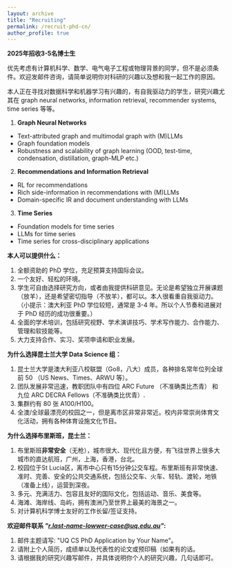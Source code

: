 ```yaml
---
layout: archive
title: "Recruiting"
permalink: /recruit-phd-cn/
author_profile: true
---
```

**2025年招收3-5名博士生**
  
优先考虑有计算机科学、数学、电气电子工程或物理背景的同学，但不是必须条件。欢迎发邮件咨询，请简单说明你对科研的兴趣以及想和我一起工作的原因。

本人正在寻找对数据科学和机器学习有兴趣的，有自我驱动力的学生，研究兴趣尤其在 graph neural networks, information retrieval, recommender systems, time series 等等。

1. **Graph Neural Networks**
  * Text-attributed graph and multimodal graph with (M)LLMs
  * Graph foundation models
  * Robustness and scalability of graph learning (OOD, test-time, condensation, distillation, graph-MLP etc.)
2. **Recommendations and Information Retrieval**
  * RL for recommendations
  * Rich side-information in recommendations with (M)LLMs
  * Domain-specific IR and document understanding with LLMs
3. **Time Series**
  * Foundation models for time series
  * LLMs for time series
  * Time series for cross-disciplinary applications

**本人可以提供什么：**
1. 全额资助的 PhD 学位，充足预算支持国际会议。
2. 一个友好、轻松的环境。
3. 学生可自由选择研究方向，或者由我提供科研意见。无论是希望独立开展课题（放羊），还是希望密切指导（不放羊），都可以。本人很看重自我驱动力。（小提示：澳大利亚 PhD 学位较短，通常是 3-4 年。所以个人节奏和进展对于 PhD 经历的成功很重要。）
4. 全面的学术培训，包括研究视野、学术演讲技巧、学术写作能力、合作能力、管理和软技能等。
5. 大力支持合作、实习、奖项申请和职业发展。

**为什么选择昆士兰大学 Data Science 组：**
1. 昆士兰大学是澳大利亚八校联盟（Go8，八大）成员，各种排名常年位列全球前 50 （US News、Times、ARWU 等）。
2. 团队发展非常迅速，教职团队中有四位 ARC Future  （不准确类比杰青） 和 九位 ARC DECRA Fellows（不准确类比优青）.
3. 集群约有 80 张 A100/H100。
4. 全澳/全球最漂亮的校园之一，但是离市区非常非常近。校内非常崇尚体育文化活动，拥有各种体育设施文化节目。

**为什么选择布里斯班，昆士兰：**
1. 布里斯班**非常安全**（无枪），城市很大、现代化且方便，有飞往世界上很多大城市的直达航班，广州，上海，香港，台北。
2. 校园位于St Lucia区，离市中心只有15分钟公交车程。布里斯班有非常快速、准时、完善、安全的公共交通系统，包括公交车、火车、轻轨、渡轮，地铁（准备上线），运营到深夜。
3. 多元、充满活力、包容且友好的国际文化，包括运动、音乐、美食等。
4. 海滩、海岸线、岛屿，拥有澳洲乃至世界上最美的海景之一。
5. 对计算机科学博士友好的工作长留/签证支持。

**欢迎邮件联系 *"r.last-name-lowwer-case@uq.edu.au"*:**
1. 邮件主题请写: "UQ CS PhD Application by Your Name"。
2. 请附上个人简历，成绩单以及代表性的论文或预印稿（如果有的话。
3. 请根据我的研究兴趣写邮件，并具体说明你个人的研究兴趣，几句话即可。